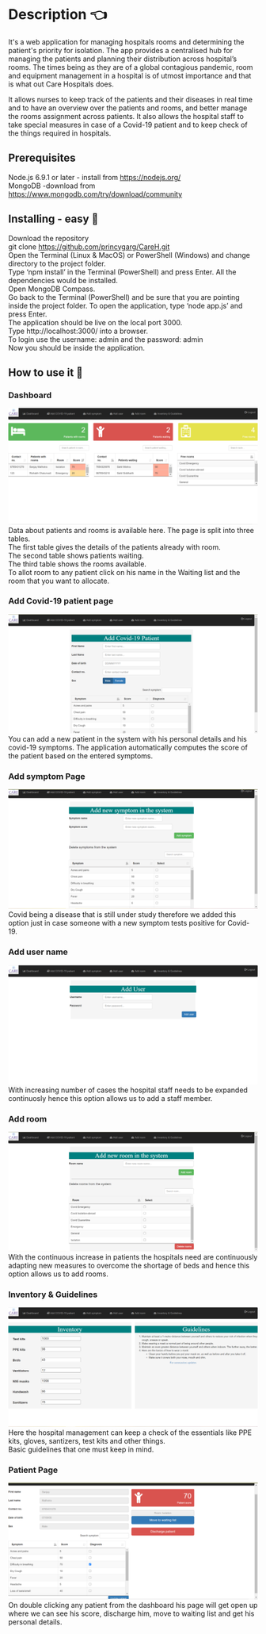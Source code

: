 # Description 👈

It's a web application for managing hospitals rooms and determining the patient's priority for isolation. The app provides a centralised hub for managing the patients and planning their distribution across hospital’s rooms. The times being as they are of a global contagious pandemic, room and equipment management in a hospital is of utmost importance and that is what out Care Hospitals does.

It allows nurses to keep track of the patients and their diseases in real time and to have an overview over the patients and rooms, and better manage the rooms assignment across patients. It also allows the hospital staff to take special measures in case of a Covid-19 patient and to keep check of the things required in hospitals.


## Prerequisites

Node.js 6.9.1 or later - install from https://nodejs.org/  
MongoDB -download from https://www.mongodb.com/try/download/community

## Installing - easy 🔌

Download the repository  
git clone https://github.com/princygarg/CareH.git  
Open the Terminal (Linux & MacOS) or PowerShell (Windows) and change directory to the project folder.  
Type ‘npm install’ in the Terminal (PowerShell) and press Enter. All the dependencies would be installed.  
Open MongoDB Compass.  
Go back to the Terminal (PowerShell) and be sure that you are pointing inside the project folder. To open the application, type ‘node app.js’ and press Enter.  
The application should be live on the local port 3000.  
Type http://localhost:3000/ into a browser.  
To login use the username: admin and the password: admin  
Now you should be inside the application.  

## How to use it 📖
### Dashboard
![Dashboard](Homepage.PNG)
Data about patients and rooms is available here. The page is split into three tables.  
The first table gives the details of the patients already with room.  
The second table shows patients waiting.  
The third table shows the rooms available.  
To allot room to any patient click on his name in the Waiting list and the room that you want to allocate.  

### Add Covid-19 patient page
![Add patient](images/Add_patient.PNG)
You can add a new patient in the system with his personal details and his covid-19 symptoms. The application automatically computes the score of the patient based on the entered symptoms.

### Add symptom Page
![Add symptom](images/Add_symptoms.PNG)
Covid being a disease that is still under study therefore we added this option just in case someone with a new symptom tests positive for Covid-19.

### Add user name
![Add user](images/Add_user.PNG)
With increasing number of cases the hospital staff needs to be expanded continuosly hence this option allows us to add a staff member.

### Add room
![Add room](images/Add_room.PNG)
With the continuous increase in patients the hospitals need are continuously adapting new measures to overcome the shortage of beds and hence this option allows us to add rooms.

### Inventory & Guidelines
![Inventory](images/Inventory.PNG)
Here the hospital management can keep a check of the essentials like PPE kits, gloves, santizers, test kits and other things.  
Basic guidelines that one must keep in mind.

### Patient Page
![Patient](images/Patient.PNG)
On double clicking any patient from the dashboard his page will get open up where we can see his score, discharge him, move to waiting list and get his personal details.
